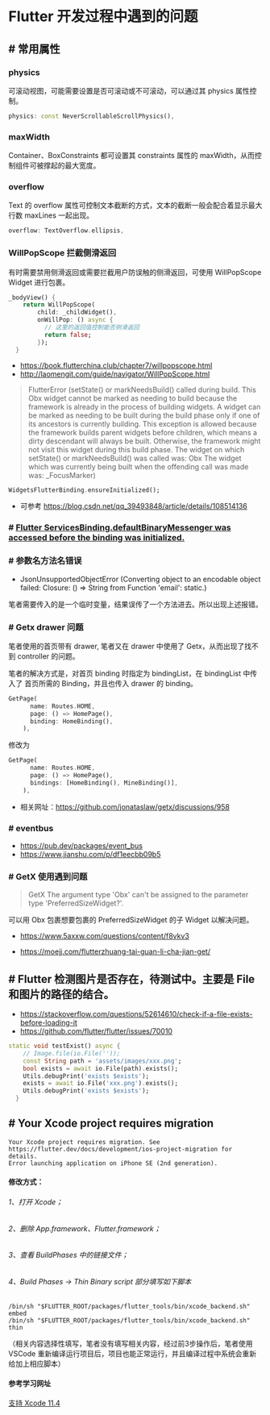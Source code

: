 # Flutter 开发过程中遇到的问题

## # 常用属性
### physics
可滚动视图，可能需要设置是否可滚动或不可滚动，可以通过其 physics 属性控制。
```dart
physics: const NeverScrollableScrollPhysics(),
```
### maxWidth
Container、BoxConstraints 都可设置其 constraints 属性的 maxWidth，从而控制组件可被撑起的最大宽度。

### overflow
Text 的 overflow 属性可控制文本截断的方式，文本的截断一般会配合着显示最大行数 maxLines 一起出现。
```dart
overflow: TextOverflow.ellipsis,
```

### WillPopScope 拦截侧滑返回

有时需要禁用侧滑返回或需要拦截用户防误触的侧滑返回，可使用 WillPopScope Widget 进行包裹。

```dart
_bodyView() {
    return WillPopScope(
        child: _childWidget(),
        onWillPop: () async {
          // 这里的返回值控制能否侧滑返回
          return false;
        });
  }
```

- https://book.flutterchina.club/chapter7/willpopscope.html
- http://laomengit.com/guide/navigator/WillPopScope.html




> FlutterError (setState() or markNeedsBuild() called during build. This Obx widget cannot be marked as needing to build because the framework is already in the process of building widgets. A widget can be marked as needing to be built during the build phase only if one of its ancestors is currently building. This exception is allowed because the framework builds parent widgets before children, which means a dirty descendant will always be built. Otherwise, the framework might not visit this widget during this build phase. The widget on which setState() or markNeedsBuild() was called was:  Obx The widget which was currently being built when the offending call was made was:  _FocusMarker)

```dart
WidgetsFlutterBinding.ensureInitialized();
```

- 可参考 https://blog.csdn.net/qq_39493848/article/details/108514136

### # [Flutter ServicesBinding.defaultBinaryMessenger was accessed before the binding was initialized.](https://blog.csdn.net/yechaoa/article/details/103599699)

### # 参数名方法名错误

- JsonUnsupportedObjectError (Converting object to an encodable object failed: Closure: () => String from Function 'email': static.)

笔者需要传入的是一个临时变量，结果误传了一个方法进去。所以出现上述报错。

### # Getx drawer 问题

笔者使用的首页带有 drawer,  笔者又在 drawer 中使用了 Getx，从而出现了找不到 controller 的问题。

笔者的解决方式是，对首页 binding 时指定为 bindingList，在 bindingList 中传入了 首页所需的 Binding，并且也传入 drawer 的 binding。

```dart
GetPage(
      name: Routes.HOME,
      page: () => HomePage(),
      binding: HomeBinding(),
    ),
```

修改为

```dart
GetPage(
      name: Routes.HOME,
      page: () => HomePage(),
      bindings: [HomeBinding(), MineBinding()],
    ),
```

- 相关网址：https://github.com/jonataslaw/getx/discussions/958

### # eventbus

- https://pub.dev/packages/event_bus
- https://www.jianshu.com/p/df1eecbb09b5



### # GetX 使用遇到问题

> GetX The argument type 'Obx' can't be assigned to the parameter type 'PreferredSizeWidget?'.

可以用 Obx 包裹想要包裹的 PreferredSizeWidget 的子 Widget 以解决问题。

- https://www.5axxw.com/questions/content/f8vkv3

- https://moejj.com/flutterzhuang-tai-guan-li-cha-jian-get/

## # Flutter 检测图片是否存在，待测试中。主要是 File 和图片的路径的结合。

- https://stackoverflow.com/questions/52614610/check-if-a-file-exists-before-loading-it
- https://github.com/flutter/flutter/issues/70010


```dart
static void testExist() async {
    // Image.file(io.File(''));
    const String path = 'assets/images/xxx.png';
    bool exists = await io.File(path).exists();
    Utils.debugPrint('exists $exists');
    exists = await io.File('xxx.png').exists();
    Utils.debugPrint('exists $exists');
  }
```

## # Your Xcode project requires migration

```
Your Xcode project requires migration. See  
https://flutter.dev/docs/development/ios-project-migration for details.
Error launching application on iPhone SE (2nd generation).
```

#### 修改方式：
###### 1、打开 Xcode；
###### 2、删除 App.framework、Flutter.framework；
###### 3、查看 BuildPhases 中的链接文件；
###### 4、Build Phases -> Thin Binary script 部分填写如下脚本

```shell
/bin/sh "$FLUTTER_ROOT/packages/flutter_tools/bin/xcode_backend.sh" embed
/bin/sh "$FLUTTER_ROOT/packages/flutter_tools/bin/xcode_backend.sh" thin
```

（相关内容选择性填写，笔者没有填写相关内容，经过前3步操作后，笔者使用 VSCode 重新编译运行项目后，项目也能正常运行，并且编译过程中系统会重新给加上相应脚本）

#### 参考学习网址

[支持 Xcode 11.4](https://flutter.cn/docs/development/ios-project-migration)

